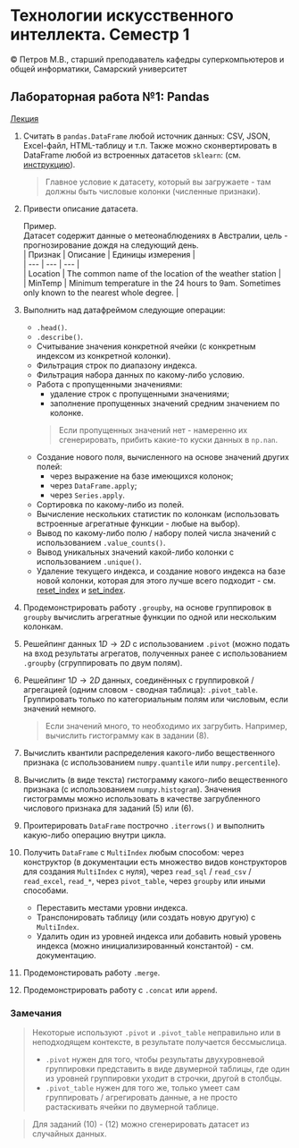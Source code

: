 # Технологии искусственного интеллекта. Семестр 1

© Петров М.В., старший преподаватель кафедры суперкомпьютеров и общей информатики, Самарский университет

## Лабораторная работа №1: Pandas

[Лекция](../lectures/lecture_1/lecture_1.ipynb)

1. Считать в `pandas.DataFrame` любой источник данных: CSV, JSON, Excel-файл, HTML-таблицу и т.п.
Также можно сконвертировать в DataFrame любой из встроенных датасетов `sklearn`: (см. [инструкцию](https://stackoverflow.com/questions/38105539/how-to-convert-a-scikit-learn-dataset-to-a-pandas-dataset)).  
   > Главное условие к датасету, который вы загружаете - там должны быть числовые колонки (численные признаки).

2. Привести описание датасета.  

   Пример.  
   Датасет содержит данные о метеонаблюдениях в Австралии, цель - прогнозирование дождя на следующий день.  
   | Признак | Описание | Единицы измерения |  
   | --- | --- | --- |  
   | Location | The common name of the location of the weather station |  
   | MinTemp | Minimum temperature in the 24 hours to 9am. Sometimes only known to the nearest whole degree. |

3. Выполнить над датафреймом следующие операции:  
   - `.head()`.
   - `.describe()`.
   - Считывание значения конкретной ячейки (с конкретным индексом из конкретной колонки).
   - Фильтрация строк по диапазону индекса.
   - Фильтрация набора данных по какому-либо условию.
   - Работа с пропущенными значениями:
      + удаление строк с пропущенными значениями;
      + заполнение пропущенных значений средним значением по колонке.  
     > Если пропущенных значений нет - намеренно их сгенерировать, прибить какие-то куски данных в `np.nan`.
   - Создание нового поля, вычисленного на основе значений других полей:
      + через выражение на базе имеющихся колонок;
      + через `DataFrame.apply`;
      + через `Series.apply`.
   - Сортировка по какому-либо из полей.
   - Вычисление нескольких статистик по колонкам (использовать встроенные агрегатные функции - любые на выбор).
   - Вывод по какому-либо полю / набору полей числа значений с использованием `.value_counts()`.
   - Вывод уникальных значений какой-либо колонки с использованием `.unique()`.
   - Удаление текущего индекса, и создание нового индекса на базе новой колонки, которая для этого лучше всего подходит - см. 
[reset_index](https://pandas.pydata.org/docs/reference/api/pandas.DataFrame.reset_index.html) и 
[set_index](https://pandas.pydata.org/docs/reference/api/pandas.DataFrame.set_index.html).

4. Продемонстрировать работу `.groupby`, на основе группировок в `groupby` вычислить агрегатные функции по одной или нескольким колонкам.

5. Решейпинг данных $1D\rightarrow2D$ с использованием `.pivot` (можно подать на вход результаты агрегатов, полученных ранее с использованием `.groupby` (сгруппировать по двум полям). 

6. Решейпинг $1D\rightarrow2D$ данных, соединённых с группировкой / агрегацией (одним словом - сводная таблица): `.pivot_table`. Группировать только по категориальным полям или числовым, если значений немного.
   > Если значений много, то необходимо их загрубить. Например, вычислить гистограмму как в задании (8).

7. Вычислить квантили распределения какого-либо вещественного признака (с использованием `numpy.quantile` или `numpy.percentile`).  

8. Вычислить (в виде текста) гистограмму какого-либо вещественного признака (с использованием `numpy.histogram`). Значения гистограммы можно использовать в качестве загрубленного числового признака для заданий (5) или (6).  

9. Проитерировать `DataFrame` построчно `.iterrows()` и выполнить какую-либо операцию внутри цикла.  

10. Получить `DataFrame` с `MultiIndex` любым способом: через конструктор (в документации есть множество видов конструкторов для создания `MultiIndex` с нуля), через `read_sql` / `read_csv` / `read_excel`, `read_*`, через `pivot_table`, через `groupby` или иными способами.  
    - Переставить местами уровни индекса.
    - Транспонировать таблицу (или создать новую другую) с `MultiIndex`.
    - Удалить один из уровней индекса или добавить новый уровень индекса (можно инициализированный константой) - см. документацию.

11. Продемонстировать работу `.merge`.

12. Продемонстрировать работу с `.concat` или `append`.

### Замечания

> Некоторые используют `.pivot` и `.pivot_table` неправильно или в неподходящем контексте, в результате получается бессмыслица.
> - `.pivot` нужен для того, чтобы результаты двухуровневой группировки представить в виде двумерной таблицы, где один из уровней группировки уходит в строчки, другой в столбцы.
> - `.pivot_table` нужен для того же, только умеет сам группировать / агрегировать данные, а не просто растаскивать ячейки по двумерной таблице.

> Для заданий (10) - (12) можно сгенерировать датасет из случайных данных.